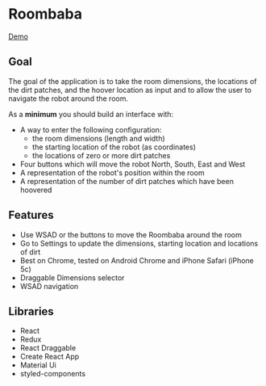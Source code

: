 # Roombaba

[Demo](https://roombaba-1cc0c.firebaseapp.com)

## Goal

The goal of the application is to take the room dimensions, the locations of the dirt patches, and the hoover location as input and to allow the user to navigate the robot around the room.

As a **minimum** you should build an interface with:

* A way to enter the following configuration:
  * the room dimensions (length and width)
  * the starting location of the robot (as coordinates)
  * the locations of zero or more dirt patches
* Four buttons which will move the robot North, South, East and West 
* A representation of the robot's position within the room
* A representation of the number of dirt patches which have been hoovered

## Features
- Use WSAD or the buttons to move the Roombaba around the room
- Go to Settings to update the dimensions, starting location and locations of dirt
- Best on Chrome, tested on Android Chrome and iPhone Safari (iPhone 5c)
- Draggable Dimensions selector
- WSAD navigation

## Libraries
- React
- Redux
- React Draggable
- Create React App
- Material Ui
- styled-components